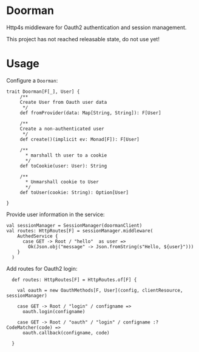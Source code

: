 # Doorman

Http4s middleware for Oauth2 authentication and session management.

This project has not reached releasable state, do not use yet!

# Usage

Configure a `Doorman`:

    trait Doorman[F[_], User] {
         /**
         Create User from Oauth user data
          */
         def fromProvider(data: Map[String, String]): F[User]
       
         /**
         Create a non-authenticated user
          */
         def create()(implicit ev: Monad[F]): F[User]
       
         /**
           * marshall th user to a cookie
           */
         def toCookie(user: User): String
       
         /**
           * Unmarshall cookie to User
           */
         def toUser(cookie: String): Option[User]
   
    }
   
   
Provide user information in the service:

    val sessionManager = SessionManager(doormanClient)
    val routes: HttpRoutes[F] = sessionManager.middleware(
        AuthedService {
          case GET -> Root / "hello"  as user =>
            Ok(Json.obj("message" -> Json.fromString(s"Hello, ${user}")))
        }
      )
      
Add routes for Oauth2 login:

      def routes: HttpRoutes[F] = HttpRoutes.of[F] {
      
        val oauth = new OauthMethods[F, User](config, clientResource, sessionManager)
        
        case GET -> Root / "login" / configname =>
          oauth.login(configname)
    
        case GET -> Root / "oauth" / "login" / configname :? CodeMatcher(code) =>
          oauth.callback(configname, code)
    
      }      
      